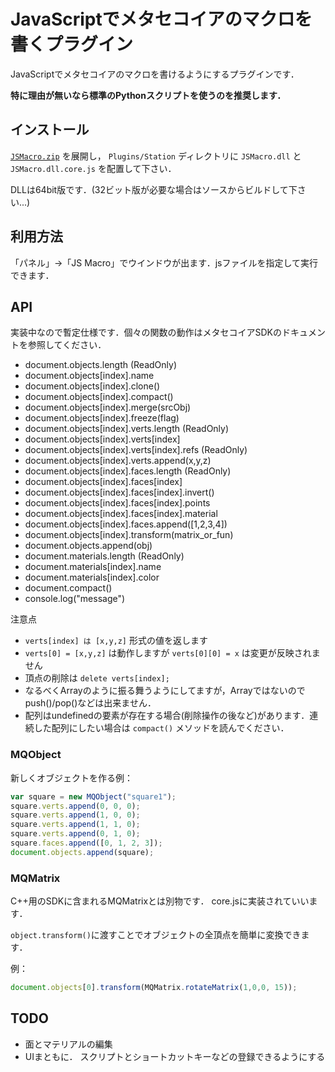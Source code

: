 
# JavaScriptでメタセコイアのマクロを書くプラグイン

JavaScriptでメタセコイアのマクロを書けるようにするプラグインです．

**特に理由が無いなら標準のPythonスクリプトを使うのを推奨します．**


## インストール

[`JSMacro.zip`](https://github.com/binzume/mqo-jsmacro-plugin/raw/master/bin/JSMacro.zip) を展開し，
`Plugins/Station` ディレクトリに `JSMacro.dll` と `JSMacro.dll.core.js` を配置して下さい．

DLLは64bit版です．(32ビット版が必要な場合はソースからビルドして下さい...)

## 利用方法

「パネル」→「JS Macro」でウインドウが出ます．jsファイルを指定して実行できます．

## API

実装中なので暫定仕様です．個々の関数の動作はメタセコイアSDKのドキュメントを参照してください．

- document.objects.length (ReadOnly)
- document.objects[index].name
- document.objects[index].clone()
- document.objects[index].compact()
- document.objects[index].merge(srcObj)
- document.objects[index].freeze(flag)
- document.objects[index].verts.length (ReadOnly)
- document.objects[index].verts[index]
- document.objects[index].verts[index].refs (ReadOnly)
- document.objects[index].verts.append(x,y,z)
- document.objects[index].faces.length (ReadOnly)
- document.objects[index].faces[index]
- document.objects[index].faces[index].invert()
- document.objects[index].faces[index].points
- document.objects[index].faces[index].material
- document.objects[index].faces.append([1,2,3,4])
- document.objects[index].transform(matrix_or_fun)
- document.objects.append(obj)
- document.materials.length (ReadOnly)
- document.materials[index].name
- document.materials[index].color
- document.compact()
- console.log("message")


注意点

- `verts[index] は [x,y,z]` 形式の値を返します
- `verts[0] = [x,y,z]` は動作しますが `verts[0][0] = x` は変更が反映されません
- 頂点の削除は `delete verts[index];`
- なるべくArrayのように振る舞うようにしてますが，Arrayではないのでpush()/pop()などは出来ません．
- 配列はundefinedの要素が存在する場合(削除操作の後など)があります．連続した配列にしたい場合は `compact()` メソッドを読んでください．

### MQObject

新しくオブジェクトを作る例：

```js
var square = new MQObject("square1");
square.verts.append(0, 0, 0);
square.verts.append(1, 0, 0);
square.verts.append(1, 1, 0);
square.verts.append(0, 1, 0);
square.faces.append([0, 1, 2, 3]);
document.objects.append(square);
```

### MQMatrix

C++用のSDKに含まれるMQMatrixとは別物です． core.jsに実装されていいます．

`object.transform()`に渡すことでオブジェクトの全頂点を簡単に変換できます．

例：

```js
document.objects[0].transform(MQMatrix.rotateMatrix(1,0,0, 15));
```

## TODO

- 面とマテリアルの編集
- UIまともに． スクリプトとショートカットキーなどの登録できるようにする

